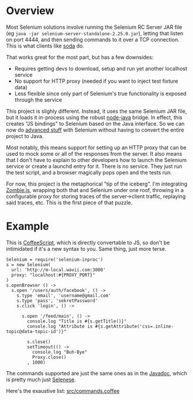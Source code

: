 # Overview

Most Selenium solutions involve running the Selenium RC Server JAR file (eg ```java -jar selenium-server-standalone-2.25.0.jar```), letting that listen on port 4444, and then sending commands to it over a TCP connection.  This is what clients like [soda](https://github.com/LearnBoost/soda) do.  

That works great for the most part, but has a few downsides: 

* Requires getting devs to download, setup and run yet another localhost service
* No support for HTTP proxy (needed if you want to inject test fixture data)
* Less flexible since only part of Selenium's true functionality is exposed through the service

This project is slighly different.  Instead, it uses the same Selenium JAR file, but it loads it in-process using the robust [node-java](https://github.com/nearinfinity/node-java) bridge.  In effect, this creates "JS bindings" to Selenium based on the Java interface.  So we can now do [advanced stuff](http://seleniumhq.org/docs/04_webdriver_advanced.html) with Selenium without having to convert the entire project to Java.

Most notably, this means support for setting up an HTTP proxy that can be used to mock some or all of the responses from the server.  It also means that I don't have to explain to other developers how to launch the Selenium service or create a launchd entry for it.  There is no service.  They just run the test script, and a browser magically pops open and the tests run.


For now, this project is the metaphorical "tip of the iceberg".  I'm integrating [Zombie.js](http://zombie.labnotes.org/), wrapping both that and Selenium under one roof, throwing in a configurable proxy for storing traces of the server->client traffic, replaying said traces, etc. This is the first piece of that puzzle.


# Example

This is [CoffeeScript](http://coffeescript.org/), which is directly convertable to JS, so don't be intimidated if it's a new syntax to you. Same thing, just more terse.

    Selenium = require('selenium-inproc')
    s = new Selenium(
      url: 'http://m-local.wavii.com:3000'
      proxy: "localhost:#{PROXY_PORT}"
    )
    s.openBrowser () ->
      s.open '/users/auth/facebook', () ->
        s.type 'email', 'username@gmail.com'
        s.type 'pass', 'sekretPassword'
        s.click 'login', () ->

          s.open '/feed/main', () ->
            console.log "Title is #{s.getTitle()}"
            console.log "Attribute is #{s.getAttribute('css=.inline-topic@data-topic-id')}"

            s.close()
            setTimeout(() ->
              console.log "Buh-Bye"
              Proxy.close()
            , 1000)

The commands supported are just the same ones as in the [Javadoc](http://selenium.googlecode.com/svn/trunk/docs/api/java/com/thoughtworks/selenium/Selenium.html), which is pretty much just [Selenese](http://seleniumhq.org/docs/02_selenium_ide.html#selenium-commands-selenese).

Here's the exaustive list: [src/commands.coffee](https://github.com/ddopson/node-selenium-inproc/blob/master/src/commands.coffee)

